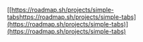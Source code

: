 [[https://roadmap.sh/projects/simple-tabshttps://roadmap.sh/projects/simple-tabs](https://roadmap.sh/projects/simple-tabs)](https://roadmap.sh/projects/simple-tabs)
